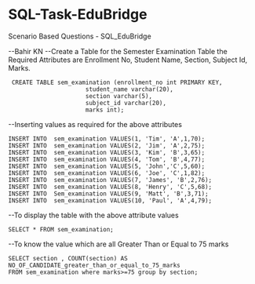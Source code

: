 # SQL-Task-EduBridge
Scenario Based Questions - SQL_EduBridge

--Bahir KN
--Create a Table for the Semester Examination Table the Required Attributes are Enrollment No, Student Name, Section, Subject Id, Marks.

     CREATE TABLE sem_examination (enrollment_no int PRIMARY KEY,
                          student_name varchar(20),                       
                          section varchar(5),                          
                          subject_id varchar(20),                          
                          marks int);

--Inserting values as required for the above attributes

    INSERT INTO  sem_examination VALUES(1, 'Tim', 'A',1,70);
    INSERT INTO  sem_examination VALUES(2, 'Jim', 'A',2,75);
    INSERT INTO  sem_examination VALUES(3, 'Kim', 'B',3,65);
    INSERT INTO  sem_examination VALUES(4, 'Tom', 'B',4,77);
    INSERT INTO  sem_examination VALUES(5, 'John','C',5,60);
    INSERT INTO  sem_examination VALUES(6, 'Joe', 'C',1,82);
    INSERT INTO  sem_examination VALUES(7, 'James', 'B',2,76);
    INSERT INTO  sem_examination VALUES(8, 'Henry', 'C',5,68);
    INSERT INTO  Sem_examination VALUES(9, 'Matt', 'B',3,71);
    INSERT INTO  sem_examination VALUES(10, 'Paul', 'A',4,79);
--To display the table with the above attribute values

    SELECT * FROM sem_examination;

--To know the value which are all Greater Than or Equal to 75 marks

    SELECT section , COUNT(section) AS NO_OF_CANDIDATE_greater_than_or_equal_to_75_marks
    FROM sem_examination where marks>=75 group by section;
